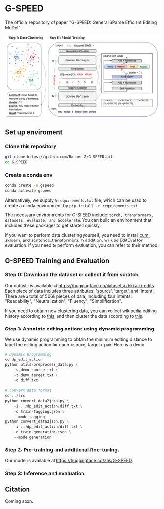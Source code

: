 
# G-SPEED
The official repository of paper "G-SPEED: General SParse Efficient Editing MoDel".

![img](./gspeed.png)

## Set up enviroment
### Clone this repository
```bash
git clone https://github.com/Banner-Z/G-SPEED.git
cd G-SPEED
```
### Create a conda env
```bash
conda create -n gspeed
conda activate gspeed
```
Alternatively, we supply a `requirements.txt` file; which can be used to create a conda environment by `pip install -r requirements.txt`.

The necessary environments for G-SPEED include: `torch, transformers, datasets, evaluate, and accelerate`. You can build an environment that includes these packages to get started quickly.

If you want to perform data clustering yourself, you need to install [cuml](https://docs.rapids.ai/install), sklearn, and sentence_transformers. In addition, we use [EditEval](https://github.com/facebookresearch/EditEval) for evaluation. If you need to perform evaluation, you can refer to their method.

## G-SPEED Training and Evaluation

### Step 0: Download the dataset or collect it from scratch.
Our dataste is available at https://huggingface.co/datasets/zhk/wiki-edits.
Each piece of data includes three attributes: 'source', 'target', and 'intent'. There are a total of 506k pieces of data, including four intents: "Readability", "Neutralization", "Fluency", "Simplification".

If you need to obtain new clustering data, you can collect wikipedia editing history according to [this](./data_collector/README.md), and then cluster the data according to [this](./data_cluster/README.md).

### Step 1: Annotate editing actions using dynamic programming.
We use dynamic programming to obtain the minimum editing distance to label the editing action for each <souce, target> pair. Here is a demo:

```python
# Dynamic programming
cd dp_edit_action
python utils/preprocess_data.py \
    -s demo_source.txt \
    -t demo_target.txt \
    -o diff.txt

# Convert data format
cd ../src
python convert_data2json.py \
    -i ../dp_edit_action/diff.txt \
    -o train-tagging.json \
    --mode tagging
python convert_data2json.py \
    -i ../dp_edit_action/diff.txt \
    -o train-generation.json \
    --mode generation
```

### Step 2: Pre-training and additional fine-tuning.
Our model is available at https://huggingface.co/zhk/G-SPEED.

### Step 3: Inference and evaluation.


## Citation
Coming soon.
